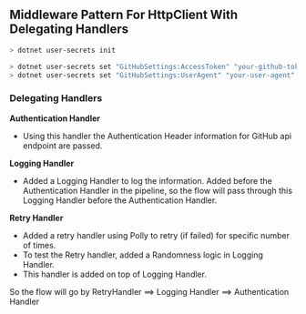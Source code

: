 ## Middleware Pattern For HttpClient With Delegating Handlers

```bash
> dotnet user-secrets init
```

```bash
> dotnet user-secrets set "GitHubSettings:AccessToken" "your-github-token"
> dotnet user-secrets set "GitHubSettings:UserAgent" "your-user-agent"
```

### Delegating Handlers

**Authentication Handler**
- Using this handler the Authentication Header information for GitHub api endpoint are passed.

**Logging Handler**
- Added a Logging Handler to log the information. Added before the Authentication Handler in the pipeline, so the flow will pass through this Logging Handler before the Authentication Handler.

**Retry Handler**
- Added a retry handler using Polly to retry (if failed) for specific number of times.
- To test the Retry handler, added a Randomness logic in Logging Handler.
- This handler is added on top of Logging Handler. 

So the flow will go by 
  RetryHandler ==> Logging Handler ==> Authentication Handler